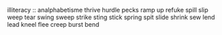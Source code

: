 illiteracy :: analphabetisme
thrive
hurdle
pecks
ramp up
refuke
spill
slip
weep
tear
swing
sweep
strike
sting
stick
spring
spit 
slide 
shrink
sew
lend
lead
kneel
flee
creep
burst
bend
